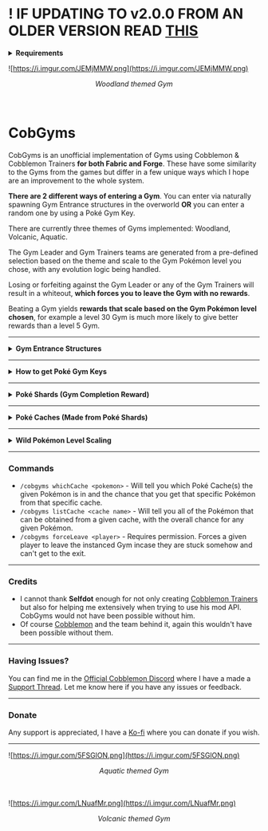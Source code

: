 # ! IF UPDATING TO v2.0.0 FROM AN OLDER VERSION READ [THIS](https://github.com/Gensir017/cobgyms/blob/cd3308a1b92a9799ee830e12d5c6a6dcbfb477ee/UpdatingREADME.md)

<details>
  <summary><b>Requirements</b></summary>
  CobGyms requires the following mods in order to function:<br><br>
  <ul>
    <li><a href="https://modrinth.com/mod/architectury-api">Architectury</a></li><br>
    <li><a href="https://modrinth.com/mod/cobblemon">Cobblemon</a></li><br>
    <li><a href="https://modrinth.com/mod/cobblemontrainers">Cobblemon Trainers</a></li><br>
    <li><a href="https://modrinth.com/mod/fabric-api">Fabric API</a> (if using Fabric)</li><br>
    <li><a href="https://modrinth.com/mod/kotlin-for-forge">Kotlin for Forge</a> (if using Forge)</li>
  </ul>
</details>

![https://i.imgur.com/JEMjMMW.png](https://i.imgur.com/JEMjMMW.png)
<div align="center">
  <em>Woodland themed Gym</em>
</div><br><br>

# CobGyms
CobGyms is an unofficial implementation of Gyms using Cobblemon & Cobblemon Trainers __for both Fabric and Forge__. These have some similarity to the Gyms from the games but differ in a few unique ways which I hope are an improvement to the whole system.

__There are 2 different ways of entering a Gym__. You can enter via naturally spawning Gym Entrance structures in the overworld __OR__ you can enter a random one by using a Poké Gym Key.

There are currently three themes of Gyms implemented: Woodland, Volcanic, Aquatic.

The Gym Leader and Gym Trainers teams are generated from a pre-defined selection based on the theme and scale to the Gym Pokémon level you chose, with any evolution logic being handled.

Losing or forfeiting against the Gym Leader or any of the Gym Trainers will result in a whiteout, __which forces you to leave the Gym with no rewards__.

Beating a Gym yields __rewards that scale based on the Gym Pokémon level chosen__, for example a level 30 Gym is much more likely to give better rewards than a level 5 Gym.

---
<details>
  <summary><b>Gym Entrance Structures</b></summary>
  Gym Entrance structures are one of the two ways of entering Gyms. They will enter you into a specific themed Gym. There are currently three different of variants:<br><br>
  <ul>
    <li><b>Woodland Gym Entrance</b> - Most commonly found in forests, jungle, swamp etc.</li><br>
    <li><b>Volcanic Gym Entrance</b> - Most commonly found in deserts, mesa, savanna etc.</li><br>
    <li><b>Aquatic Gym Entrance</b> - Most commonly found in snowy biomes, taiga etc.</li><br>
  </ul>
</details>

---
<details>
  <summary><b>How to get Poké Gym Keys</b></summary>
  Poké Gym keys are one of the two ways of entering Gyms. They will enter you into a random themed Gym. There are currently three methods of acquisition:<br><br>
  <ul>
    <li><b>Chests in Vanilla or Cobblemon structures</b> (for example Villages or Gimmi Towers). For most chests there is about a 75% chance to contain a key, but this can differ based on the structure.</li><br>
    <li><b>Mining between Y-level -40 and -60 to find Ancient Relics</b>. These will always drop 1 Poké Gym Key when broken with a pickaxe, regardless of fortune or silk touch enchantments. It should be quite rare to find this ore.</li><br>
    <li><b>Beating or Capturing a Wild Pokémon has a small chance to drop a key</b> (which will notify the player in the chat). The chance varies between roughly 1-3%, with higher level Wild Pokémon having a higher drop chance. Capturing a Pokémon also gives a greater drop chance.</li><br>
  </ul>
</details>

---
<details>
  <summary><b>Poké Shards (Gym Completion Reward)</b></summary>
  Poké shards are <b>one</b> of the various rewards you can get for beating a Gym. There are four different types: Lesser, Adept, Master and Legendary. These drop at different Gym Pokémon level intervals:<br><br>
  <ul>
    <li>Lesser: level 0-59 (most common at level 30)</li><br>
    <li>Adept: level 30-89 (most common at level 60)</li><br>
    <li>Master: level 60-100 (most common at level 90)</li><br>
    <li>Legendary: level 90-100 (most common at level 100)</li><br>
  </ul>
  Poké shards are used to make a Poké Cache of the corresponding rarity, or can be dismantled to a lower rarity of Poké shards.
</details>

---
<details>
  <summary><b>Poké Caches (Made from Poké Shards)</b></summary>
  Poké Caches are made from Poké shards. Poké caches come in four different rarities: Lesser, Adept, Master and Legendary.<br><br>When you use a Poké Cache you can choose a specific theme and you will get a random Pokémon of the given theme and rarity from a pre-defined list. For example using a Master Poké Cache and selecting the Volcanic theme has a chance of giving you a Charmander or Tyrunt or Gible etc. <b>All Pokémon gained through a Poké Cache will start at level 1</b>.<br><br>You can further craft a Shiny variant of a given Poké Cache by surrounding it with Poké Shards of the same rarity, which has the same functionality as a Poké Cache but has a higher chance of giving a Shiny (1/50 chance).<br><br>Legendary Poké Caches (crafted from Legendary Poké Shards) are the highest rarity and will give a random Legendary Pokémon. Currently the list only includes Legendary Pokémon that the official Cobblemon mod has models for which is only a handful. This is hopefully a unique and challenging way of getting Legendaries, as the Legendary Poké shards only drop from levels 90-100 and in very small quantities.<br>
</details>

---
<details>
  <summary><b>Wild Pokémon Level Scaling</b></summary>
  Wild Pokémon in a radius around you will occasionally (roughly every 10 mins) have their level scaled up. The level that they will be scaled to will be a bit less than your highest Gym Pokémon Level beaten. <b>This only occurs if there are not already high level Wild Pokémon around the player</b>.<br><br>This way Wild Pokémon around each player should start to follow the players progression a bit more, and players will start to see Wild Pokémon closer to their actual team level more regularly.
</details>

---
### Commands
- `/cobgyms whichCache <pokemon>` - Will tell you which Poké Cache(s) the given Pokémon is in and the chance that you get that specific Pokémon from that specific cache.
- `/cobgyms listCache <cache name>` - Will tell you all of the Pokémon that can be obtained from a given cache, with the overall chance for any given Pokémon.
- `/cobgyms forceLeave <player>` - Requires permission. Forces a given player to leave the instanced Gym incase they are stuck somehow and can't get to the exit.

---
### Credits
- I cannot thank __Selfdot__ enough for not only creating [Cobblemon Trainers](https://modrinth.com/mod/cobblemontrainers) but also for helping me extensively when trying to use his mod API. CobGyms would not have been possible without him.
- Of course [Cobblemon](https://modrinth.com/mod/cobblemon) and the team behind it, again this wouldn't have been possible without them.

---
### Having Issues?
You can find me in the [Official Cobblemon Discord](https://discord.gg/cobblemon) where I have a made a [Support Thread](https://discord.com/channels/934267676354834442/1287715521050972191). Let me know here if you have any issues or feedback.

---
### Donate
Any support is appreciated, I have a [Ko-fi](https://ko-fi.com/gensir) where you can donate if you wish.

---

![https://i.imgur.com/5FSGlON.png](https://i.imgur.com/5FSGlON.png)
<div align="center">
  <em>Aquatic themed Gym</em>
</div><br><br>

![https://i.imgur.com/LNuafMr.png](https://i.imgur.com/LNuafMr.png)
<div align="center">
  <em>Volcanic themed Gym</em>
</div><br><br>
